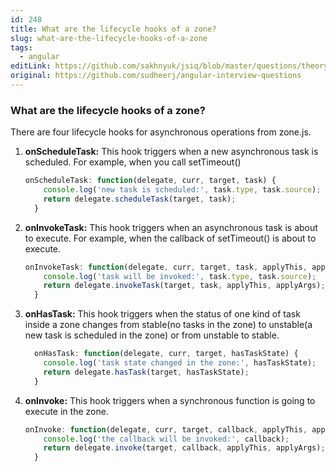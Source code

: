 ```yaml
---
id: 248
title: What are the lifecycle hooks of a zone?
slug: what-are-the-lifecycle-hooks-of-a-zone
tags:
  - angular
editLink: https://github.com/sakhnyuk/jsiq/blob/master/questions/theory/angular/248.md
original: https://github.com/sudheerj/angular-interview-questions
---
```


### What are the lifecycle hooks of a zone?

There are four lifecycle hooks for asynchronous operations from zone.js.

1. **onScheduleTask:** This hook triggers when a new asynchronous task is scheduled. For example, when you call setTimeout()
   ```js
   onScheduleTask: function(delegate, curr, target, task) {
       console.log('new task is scheduled:', task.type, task.source);
       return delegate.scheduleTask(target, task);
     }
   ```
2. **onInvokeTask:** This hook triggers when an asynchronous task is about to execute. For example, when the callback of setTimeout() is about to execute.
   ```js
   onInvokeTask: function(delegate, curr, target, task, applyThis, applyArgs) {
       console.log('task will be invoked:', task.type, task.source);
       return delegate.invokeTask(target, task, applyThis, applyArgs);
     }
   ```
3. **onHasTask:** This hook triggers when the status of one kind of task inside a zone changes from stable(no tasks in the zone) to unstable(a new task is scheduled in the zone) or from unstable to stable.
   ```js
     onHasTask: function(delegate, curr, target, hasTaskState) {
       console.log('task state changed in the zone:', hasTaskState);
       return delegate.hasTask(target, hasTaskState);
     }
   ```
4. **onInvoke:** This hook triggers when a synchronous function is going to execute in the zone.
   ```js
   onInvoke: function(delegate, curr, target, callback, applyThis, applyArgs) {
       console.log('the callback will be invoked:', callback);
       return delegate.invoke(target, callback, applyThis, applyArgs);
     }
   ```